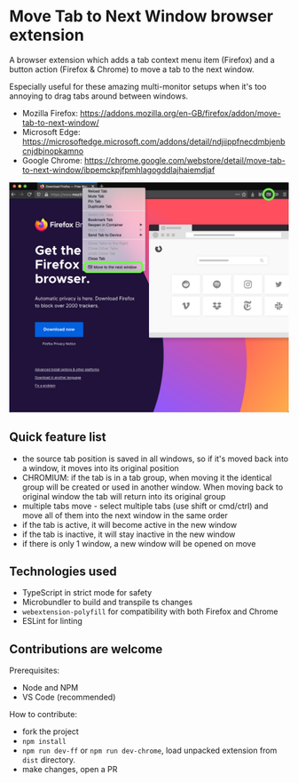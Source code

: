 # Move Tab to Next Window browser extension

A browser extension which adds a tab context menu item (Firefox) and a button action (Firefox & Chrome) to move a tab to the next window.

Especially useful for these amazing multi-monitor setups when it's too annoying to drag tabs around between windows.

- Mozilla Firefox: https://addons.mozilla.org/en-GB/firefox/addon/move-tab-to-next-window/
- Microsoft Edge: https://microsoftedge.microsoft.com/addons/detail/ndjiippfnecdmbjenbcnjdbjnopkamno
- Google Chrome: https://chrome.google.com/webstore/detail/move-tab-to-next-window/ibpemckpjfpmhlagogddlajhaiemdjaf

![Screenshot](screenshot.png)

## Quick feature list

- the source tab position is saved in all windows, so if it's moved back into a window, it moves into its original position
- CHROMIUM: if the tab is in a tab group, when moving it the identical group will be created or used in another window. When moving back to original window the tab will return into its original group
- multiple tabs move - select multiple tabs (use shift or cmd/ctrl) and move all of them into the next window in the same order
- if the tab is active, it will become active in the new window
- if the tab is inactive, it will stay inactive in the new window
- if there is only 1 window, a new window will be opened on move

## Technologies used

- TypeScript in strict mode for safety
- Microbundler to build and transpile ts changes
- `webextension-polyfill` for compatibility with both Firefox and Chrome
- ESLint for linting

## Contributions are welcome

Prerequisites:

- Node and NPM
- VS Code (recommended)

How to contribute:

- fork the project
- `npm install`
- `npm run dev-ff` or `npm run dev-chrome`, load unpacked extension from `dist` directory.
- make changes, open a PR
